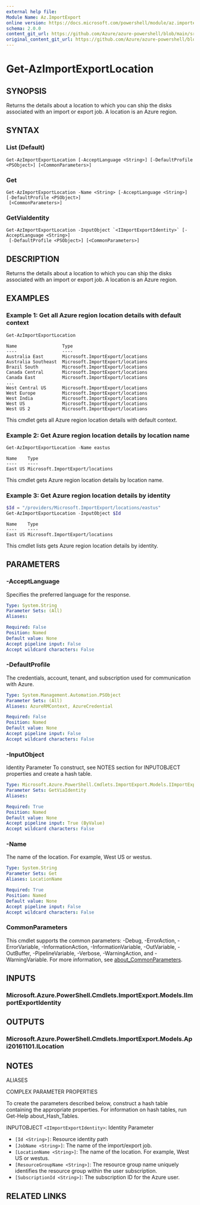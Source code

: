 ```yaml
---
external help file: 
Module Name: Az.ImportExport
online version: https://docs.microsoft.com/powershell/module/az.importexport/get-azimportexportlocation
schema: 2.0.0
content_git_url: https://github.com/Azure/azure-powershell/blob/main/src/ImportExport/help/Get-AzImportExportLocation.md
original_content_git_url: https://github.com/Azure/azure-powershell/blob/main/src/ImportExport/help/Get-AzImportExportLocation.md
---
```


# Get-AzImportExportLocation

## SYNOPSIS
Returns the details about a location to which you can ship the disks associated with an import or export job.
A location is an Azure region.

## SYNTAX

### List (Default)
```
Get-AzImportExportLocation [-AcceptLanguage <String>] [-DefaultProfile <PSObject>] [<CommonParameters>]
```

### Get
```
Get-AzImportExportLocation -Name <String> [-AcceptLanguage <String>] [-DefaultProfile <PSObject>]
 [<CommonParameters>]
```

### GetViaIdentity
```
Get-AzImportExportLocation -InputObject `<IImportExportIdentity>` [-AcceptLanguage <String>]
 [-DefaultProfile <PSObject>] [<CommonParameters>]
```

## DESCRIPTION
Returns the details about a location to which you can ship the disks associated with an import or export job.
A location is an Azure region.

## EXAMPLES

### Example 1: Get all Azure region location details with default context
```powershell
Get-AzImportExportLocation
```

```output
Name                 Type
----                 ----
Australia East       Microsoft.ImportExport/locations
Australia Southeast  Microsoft.ImportExport/locations
Brazil South         Microsoft.ImportExport/locations
Canada Central       Microsoft.ImportExport/locations
Canada East          Microsoft.ImportExport/locations
...
West Central US      Microsoft.ImportExport/locations
West Europe          Microsoft.ImportExport/locations
West India           Microsoft.ImportExport/locations
West US              Microsoft.ImportExport/locations
West US 2            Microsoft.ImportExport/locations
```

This cmdlet gets all Azure region location details with default context.

### Example 2: Get Azure region location details by location name
```powershell
Get-AzImportExportLocation -Name eastus
```

```output
Name    Type
----    ----
East US Microsoft.ImportExport/locations
```

This cmdlet gets Azure region location details by location name.

### Example 3: Get Azure region location details by identity
```powershell
$Id = "/providers/Microsoft.ImportExport/locations/eastus"
Get-AzImportExportLocation -InputObject $Id
```

```output
Name    Type
----    ----
East US Microsoft.ImportExport/locations
```

This cmdlet lists gets Azure region location details by identity.

## PARAMETERS

### -AcceptLanguage
Specifies the preferred language for the response.

```yaml
Type: System.String
Parameter Sets: (All)
Aliases:

Required: False
Position: Named
Default value: None
Accept pipeline input: False
Accept wildcard characters: False
```

### -DefaultProfile
The credentials, account, tenant, and subscription used for communication with Azure.

```yaml
Type: System.Management.Automation.PSObject
Parameter Sets: (All)
Aliases: AzureRMContext, AzureCredential

Required: False
Position: Named
Default value: None
Accept pipeline input: False
Accept wildcard characters: False
```

### -InputObject
Identity Parameter
To construct, see NOTES section for INPUTOBJECT properties and create a hash table.

```yaml
Type: Microsoft.Azure.PowerShell.Cmdlets.ImportExport.Models.IImportExportIdentity
Parameter Sets: GetViaIdentity
Aliases:

Required: True
Position: Named
Default value: None
Accept pipeline input: True (ByValue)
Accept wildcard characters: False
```

### -Name
The name of the location.
For example, West US or westus.

```yaml
Type: System.String
Parameter Sets: Get
Aliases: LocationName

Required: True
Position: Named
Default value: None
Accept pipeline input: False
Accept wildcard characters: False
```

### CommonParameters
This cmdlet supports the common parameters: -Debug, -ErrorAction, -ErrorVariable, -InformationAction, -InformationVariable, -OutVariable, -OutBuffer, -PipelineVariable, -Verbose, -WarningAction, and -WarningVariable. For more information, see [about_CommonParameters](http://go.microsoft.com/fwlink/?LinkID=113216).

## INPUTS

### Microsoft.Azure.PowerShell.Cmdlets.ImportExport.Models.IImportExportIdentity

## OUTPUTS

### Microsoft.Azure.PowerShell.Cmdlets.ImportExport.Models.Api20161101.ILocation

## NOTES

ALIASES

COMPLEX PARAMETER PROPERTIES

To create the parameters described below, construct a hash table containing the appropriate properties. For information on hash tables, run Get-Help about_Hash_Tables.


INPUTOBJECT `<IImportExportIdentity>`: Identity Parameter
  - `[Id <String>]`: Resource identity path
  - `[JobName <String>]`: The name of the import/export job.
  - `[LocationName <String>]`: The name of the location. For example, West US or westus.
  - `[ResourceGroupName <String>]`: The resource group name uniquely identifies the resource group within the user subscription.
  - `[SubscriptionId <String>]`: The subscription ID for the Azure user.

## RELATED LINKS

